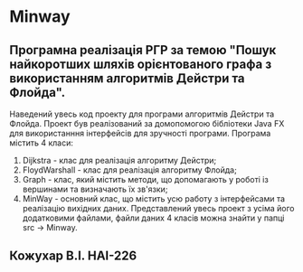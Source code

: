 # Мinway
## Програмна реалізація РГР за темою "Пошук найкоротших шляхів орієнтованого графа з використанням алгоритмів Дейстри та Флойда".
Наведений увесь код проекту для програми алгоритмів Дейстри та Флойда. Проект був реалізований за домопомогою бібліотеки Java FX для використанння інтерфейсів для зручності програми.
Програма містить 4 класи:
1) Dijkstra - клас для реалізація алгоритму Дейстри;
2) FloydWarshall - клас для реалізація алгоритму Флойда;
3) Graph - клас, який містить методи, що допомагають у роботі із вершинами та визначають їх зв'язки;
4) MinWay - основний клас, що містить усю работу з інтерфейсами та реалізацію вихідних даних.
Представлений увесь проект з усіма його додатковими файлами, файли даних 4 класів можна знайти у папці src -> Minway.
## Кожухар В.І. НАІ-226
